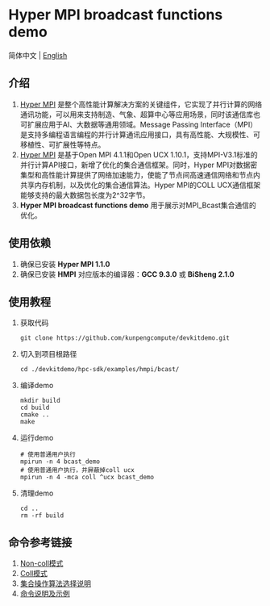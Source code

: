 # **Hyper MPI broadcast functions demo**

简体中文 | [English](README_en.md)

## 介绍

1. [Hyper MPI](https://www.hikunpeng.com/developer/hpc/hypermpi)
   是整个高性能计算解决方案的关键组件，它实现了并行计算的网络通讯功能，可以用来支持制造、气象、超算中心等应用场景，同时该通信库也可扩展应用于AI、大数据等通用领域。Message Passing
   Interface（MPI）是支持多编程语言编程的并行计算通讯应用接口，具有高性能、大规模性、可移植性、可扩展性等特点。
2. [Hyper MPI](https://www.hikunpeng.com/developer/hpc/hypermpi) 是基于Open MPI 4.1.1和Open UCX
   1.10.1，支持MPI-V3.1标准的并行计算API接口，新增了优化的集合通信框架。同时，Hyper MPI对数据密集型和高性能计算提供了网络加速能力，使能了节点间高速通信网络和节点内共享内存机制，以及优化的集合通信算法。Hyper
   MPI的COLL UCX通信框架能够支持的最大数据包长度为2^32字节。
3. **Hyper MPI broadcast functions demo** 用于展示对MPI_Bcast集合通信的优化。

## 使用依赖

1. 确保已安装 **Hyper MPI 1.1.0**
2. 确保已安装 **HMPI** 对应版本的编译器：**GCC 9.3.0** 或 **BiSheng 2.1.0**
## 使用教程

1. 获取代码

   ```shell
   git clone https://github.com/kunpengcompute/devkitdemo.git
   ```

2. 切入到项目根路径

   ```shell
   cd ./devkitdemo/hpc-sdk/examples/hmpi/bcast/
   ```

3. 编译demo

   ```shell
   mkdir build
   cd build
   cmake ..
   make
   ```

4. 运行demo

   ```shell
   # 使用普通用户执行
   mpirun -n 4 bcast_demo
   # 使用普通用户执行，并屏蔽掉coll ucx
   mpirun -n 4 -mca coll ^ucx bcast_demo
   ```

5. 清理demo

   ```shell
   cd ..
   rm -rf build
   ```

## 命令参考链接

1. [Non-coll模式](https://www.hikunpeng.com/document/detail/zh/kunpenghpcs/hypermpi/userg_huaweimpi_0014.html)
2. [Coll模式](https://www.hikunpeng.com/document/detail/zh/kunpenghpcs/hypermpi/userg_huaweimpi_0015.html)
3. [集合操作算法选择说明](https://www.hikunpeng.com/document/detail/zh/kunpenghpcs/hypermpi/userg_huaweimpi_0016.html)
4. [命令说明及示例](https://www.hikunpeng.com/document/detail/zh/kunpenghpcs/hypermpi/userg_huaweimpi_0031.html)
